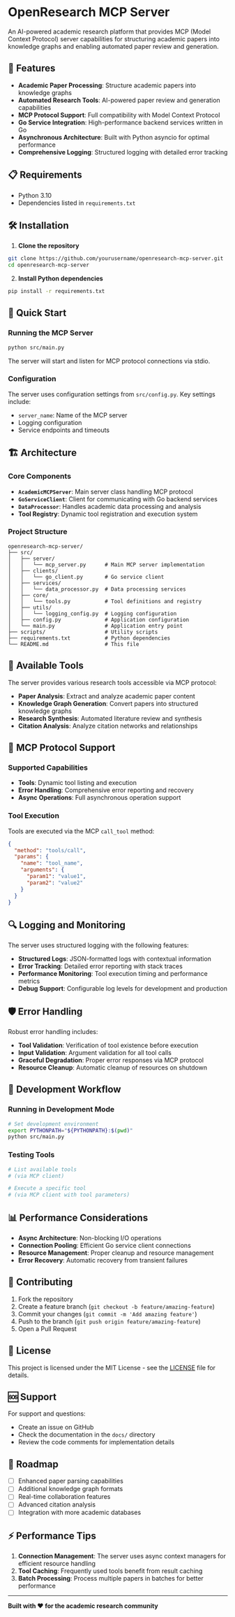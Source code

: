 # OpenResearch MCP Server

An AI-powered academic research platform that provides MCP (Model Context Protocol) server capabilities for structuring academic papers into knowledge graphs and enabling automated paper review and generation.

## 🚀 Features

- **Academic Paper Processing**: Structure academic papers into knowledge graphs
- **Automated Research Tools**: AI-powered paper review and generation capabilities
- **MCP Protocol Support**: Full compatibility with Model Context Protocol
- **Go Service Integration**: High-performance backend services written in Go
- **Asynchronous Architecture**: Built with Python asyncio for optimal performance
- **Comprehensive Logging**: Structured logging with detailed error tracking

## 📋 Requirements

- Python 3.10
- Dependencies listed in `requirements.txt`

## 🛠️ Installation

1. **Clone the repository**
```bash
git clone https://github.com/yourusername/openresearch-mcp-server.git
cd openresearch-mcp-server
```

2. **Install Python dependencies**
```bash
pip install -r requirements.txt
```

## 🚀 Quick Start

### Running the MCP Server

```bash
python src/main.py
```

The server will start and listen for MCP protocol connections via stdio.

### Configuration

The server uses configuration settings from `src/config.py`. Key settings include:

- `server_name`: Name of the MCP server
- Logging configuration
- Service endpoints and timeouts

## 🏗️ Architecture

### Core Components

- **`AcademicMCPServer`**: Main server class handling MCP protocol
- **`GoServiceClient`**: Client for communicating with Go backend services
- **`DataProcessor`**: Handles academic data processing and analysis
- **Tool Registry**: Dynamic tool registration and execution system

### Project Structure

```
openresearch-mcp-server/
├── src/
│   ├── server/
│   │   └── mcp_server.py      # Main MCP server implementation
│   ├── clients/
│   │   └── go_client.py       # Go service client
│   ├── services/
│   │   └── data_processor.py  # Data processing services
│   ├── core/
│   │   └── tools.py           # Tool definitions and registry
│   ├── utils/
│   │   └── logging_config.py  # Logging configuration
│   ├── config.py              # Application configuration
│   └── main.py                # Application entry point
├── scripts/                   # Utility scripts
├── requirements.txt           # Python dependencies
└── README.md                  # This file
```

## 🔧 Available Tools

The server provides various research tools accessible via MCP protocol:

- **Paper Analysis**: Extract and analyze academic paper content
- **Knowledge Graph Generation**: Convert papers into structured knowledge graphs
- **Research Synthesis**: Automated literature review and synthesis
- **Citation Analysis**: Analyze citation networks and relationships

## 📡 MCP Protocol Support

### Supported Capabilities

- **Tools**: Dynamic tool listing and execution
- **Error Handling**: Comprehensive error reporting and recovery
- **Async Operations**: Full asynchronous operation support

### Tool Execution

Tools are executed via the MCP `call_tool` method:

```json
{
  "method": "tools/call",
  "params": {
    "name": "tool_name",
    "arguments": {
      "param1": "value1",
      "param2": "value2"
    }
  }
}
```

## 🔍 Logging and Monitoring

The server uses structured logging with the following features:

- **Structured Logs**: JSON-formatted logs with contextual information
- **Error Tracking**: Detailed error reporting with stack traces
- **Performance Monitoring**: Tool execution timing and performance metrics
- **Debug Support**: Configurable log levels for development and production

## 🛡️ Error Handling

Robust error handling includes:

- **Tool Validation**: Verification of tool existence before execution
- **Input Validation**: Argument validation for all tool calls
- **Graceful Degradation**: Proper error responses via MCP protocol
- **Resource Cleanup**: Automatic cleanup of resources on shutdown

## 🔄 Development Workflow

### Running in Development Mode

```bash
# Set development environment
export PYTHONPATH="${PYTHONPATH}:$(pwd)"
python src/main.py
```

### Testing Tools

```bash
# List available tools
# (via MCP client)

# Execute a specific tool
# (via MCP client with tool parameters)
```

## 📊 Performance Considerations

- **Async Architecture**: Non-blocking I/O operations
- **Connection Pooling**: Efficient Go service client connections
- **Resource Management**: Proper cleanup and resource management
- **Error Recovery**: Automatic recovery from transient failures

## 🤝 Contributing

1. Fork the repository
2. Create a feature branch (`git checkout -b feature/amazing-feature`)
3. Commit your changes (`git commit -m 'Add amazing feature'`)
4. Push to the branch (`git push origin feature/amazing-feature`)
5. Open a Pull Request

## 📝 License

This project is licensed under the MIT License - see the [LICENSE](LICENSE) file for details.

## 🆘 Support

For support and questions:

- Create an issue on GitHub
- Check the documentation in the `docs/` directory
- Review the code comments for implementation details

## 🔮 Roadmap

- [ ] Enhanced paper parsing capabilities
- [ ] Additional knowledge graph formats
- [ ] Real-time collaboration features
- [ ] Advanced citation analysis
- [ ] Integration with more academic databases

## ⚡ Performance Tips

1. **Connection Management**: The server uses async context managers for efficient resource handling
2. **Tool Caching**: Frequently used tools benefit from result caching
3. **Batch Processing**: Process multiple papers in batches for better performance

---

**Built with ❤️ for the academic research community**
